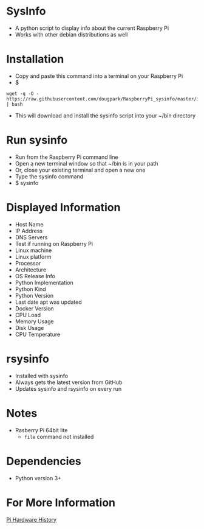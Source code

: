 # SysInfo
* A python script to display info about the current Raspberry Pi
* Works with other debian distributions as well

# Installation
* Copy and paste this command into a terminal on your Raspberry Pi
* $ 
```
wget -q -O - https://raw.githubusercontent.com/dougpark/RaspberryPi_sysinfo/master/install.sh | bash
```
* This will download and install the sysinfo script into your ~/bin directory

# Run sysinfo
* Run from the Raspberry Pi command line
* Open a new terminal window so that ~/bin is in your path
* Or, close your existing terminal and open a new one
* Type the sysinfo command
* $ sysinfo

# Displayed Information
* Host Name
* IP Address
* DNS Servers
* Test if running on Raspberry Pi
* Linux machine
* Linux platform
* Processor
* Architecture
* OS Release Info
* Python Implementation
* Python Kind
* Python Version
* Last date apt was updated
* Docker Version
* CPU Load
* Memory Usage
* Disk Usage
* CPU Temperature

# rsysinfo
* Installed with sysinfo
* Always gets the latest version from GitHub
* Updates sysinfo and rsysinfo on every run


# Notes
* Rasberry Pi 64bit lite 
    * ```file``` command not installed

# Dependencies
* Python version 3+

# For More Information
[Pi Hardware History](https://elinux.org/RPi_HardwareHistory)

